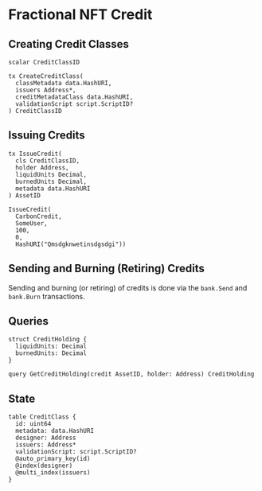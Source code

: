 # Fractional NFT Credit

## Creating Credit Classes

```text
scalar CreditClassID

tx CreateCreditClass(
  classMetadata data.HashURI,
  issuers Address*,
  creditMetadataClass data.HashURI,
  validationScript script.ScriptID?
) CreditClassID
```

## Issuing Credits

```text
tx IssueCredit(
  cls CreditClassID,
  holder Address,
  liquidUnits Decimal,
  burnedUnits Decimal,
  metadata data.HashURI
) AssetID
```

```text
IssueCredit(
  CarbonCredit,
  SomeUser,
  100,
  0,
  HashURI("Qmsdgknwetinsdgsdgi"))
```

## Sending and Burning \(Retiring\) Credits

Sending and burning \(or retiring\) of credits is done via the `bank.Send` and `bank.Burn` transactions.

## Queries

```text
struct CreditHolding {
  liquidUnits: Decimal
  burnedUnits: Decimal
}

query GetCreditHolding(credit AssetID, holder: Address) CreditHolding
```

## State

```text
table CreditClass {
  id: uint64
  metadata: data.HashURI
  designer: Address
  issuers: Address*
  validationScript: script.ScriptID?
  @auto_primary_key(id)
  @index(designer)
  @multi_index(issuers)
}
```

